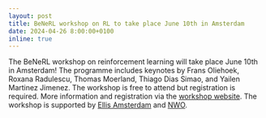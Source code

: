```yaml
---
layout: post
title: BeNeRL workshop on RL to take place June 10th in Amsterdam
date: 2024-04-26 8:00:00+0100
inline: true
---
```


The BeNeRL workshop on reinforcement learning will take place June 10th in Amsterdam! The programme includes 
keynotes by Frans Oliehoek, Roxana Radulescu, Thomas Moerland, Thiago Dias Simao, and Yailen Martinez Jimenez. The workshop is free to attend but registration is required. 
More information and registration via the [workshop website](https://benerl.org/workshop/2024-amsterdam). The workshop is supported by [Ellis Amsterdam](https://ivi.fnwi.uva.nl/ellis/) and [NWO](http://nwo.nl).


